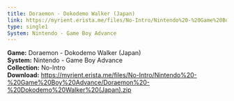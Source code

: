 ```yaml
---
title: Doraemon - Dokodemo Walker (Japan)
link: https://myrient.erista.me/files/No-Intro/Nintendo%20-%20Game%20Boy%20Advance/Doraemon%20-%20Dokodemo%20Walker%20(Japan).zip
type: single1
System: Nintendo - Game Boy Advance
---
```

<b>Game:</b> Doraemon - Dokodemo Walker (Japan)<br>
<b>System:</b> Nintendo - Game Boy Advance<br>
<b>Collection:</b> No-Intro<br>
<b>Download:</b> https://myrient.erista.me/files/No-Intro/Nintendo%20-%20Game%20Boy%20Advance/Doraemon%20-%20Dokodemo%20Walker%20(Japan).zip